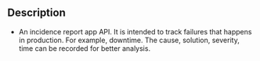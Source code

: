 ## Description
- An incidence report app API. It is intended to track failures that  happens in production. For example, downtime. The cause, solution, severity, time can be recorded for better analysis. 